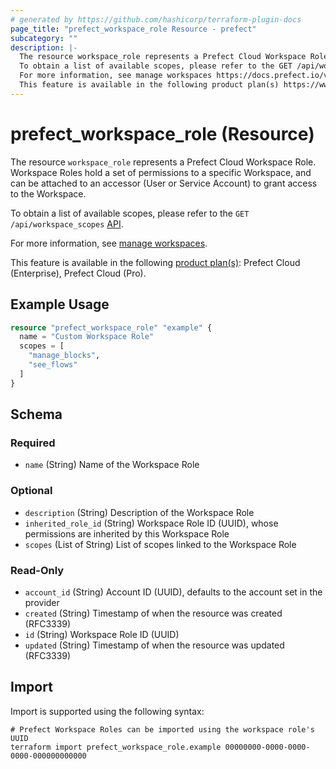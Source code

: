 ```yaml
---
# generated by https://github.com/hashicorp/terraform-plugin-docs
page_title: "prefect_workspace_role Resource - prefect"
subcategory: ""
description: |-
  The resource workspace_role represents a Prefect Cloud Workspace Role. Workspace Roles hold a set of permissions to a specific Workspace, and can be attached to an accessor (User or Service Account) to grant access to the Workspace.
  To obtain a list of available scopes, please refer to the GET /api/workspace_scopes API https://app.prefect.cloud/api/docs#tag/Workspace-Scopes/operation/get_workspace_scopes_api_workspace_scopes_get.
  For more information, see manage workspaces https://docs.prefect.io/v3/manage/cloud/workspaces.
  This feature is available in the following product plan(s) https://www.prefect.io/pricing: Prefect Cloud (Enterprise), Prefect Cloud (Pro).
---
```


# prefect_workspace_role (Resource)

The resource `workspace_role` represents a Prefect Cloud Workspace Role. Workspace Roles hold a set of permissions to a specific Workspace, and can be attached to an accessor (User or Service Account) to grant access to the Workspace.

To obtain a list of available scopes, please refer to the `GET /api/workspace_scopes` [API](https://app.prefect.cloud/api/docs#tag/Workspace-Scopes/operation/get_workspace_scopes_api_workspace_scopes_get).

For more information, see [manage workspaces](https://docs.prefect.io/v3/manage/cloud/workspaces).

This feature is available in the following [product plan(s)](https://www.prefect.io/pricing): Prefect Cloud (Enterprise), Prefect Cloud (Pro).

## Example Usage

```terraform
resource "prefect_workspace_role" "example" {
  name = "Custom Workspace Role"
  scopes = [
    "manage_blocks",
    "see_flows"
  ]
}
```

<!-- schema generated by tfplugindocs -->
## Schema

### Required

- `name` (String) Name of the Workspace Role

### Optional

- `description` (String) Description of the Workspace Role
- `inherited_role_id` (String) Workspace Role ID (UUID), whose permissions are inherited by this Workspace Role
- `scopes` (List of String) List of scopes linked to the Workspace Role

### Read-Only

- `account_id` (String) Account ID (UUID), defaults to the account set in the provider
- `created` (String) Timestamp of when the resource was created (RFC3339)
- `id` (String) Workspace Role ID (UUID)
- `updated` (String) Timestamp of when the resource was updated (RFC3339)

## Import

Import is supported using the following syntax:

```shell
# Prefect Workspace Roles can be imported using the workspace role's UUID
terraform import prefect_workspace_role.example 00000000-0000-0000-0000-000000000000
```
